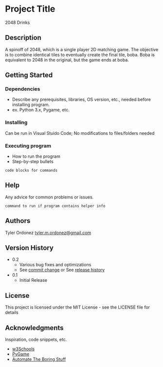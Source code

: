 # Project Title

2048 Drinks

## Description

A spinoff of 2048, which is a single player 2D matching game. The objective is to combine identical tiles to eventually create the final tile, boba. Boba is equivalent to 2048 in the original, but the game ends at boba.

## Getting Started

### Dependencies

* Describe any prerequisites, libraries, OS version, etc., needed before installing program.
* ex. Python 3.x, Pygame, etc.

### Installing

Can be run in Visual Stuido Code;
No modifications to files/folders needed

### Executing program

* How to run the program
* Step-by-step bullets
```
code blocks for commands
```

## Help

Any advice for common problems or issues.
```
command to run if program contains helper info
```

## Authors

Tyler Ordonez
tyler.m.ordonez@gmail.com

## Version History

* 0.2
    * Various bug fixes and optimizations
    * See [commit change]() or See [release history]()
* 0.1
    * Initial Release

## License

This project is licensed under the MIT License - see the LICENSE file for details

## Acknowledgments

Inspiration, code snippets, etc.
* [w3Schools](https://www.w3schools.com/python/default.asp)
* [PyGame](https://www.pygame.org/docs/)
* [Automate The Boring Stuff](https://automatetheboringstuff.com/)
